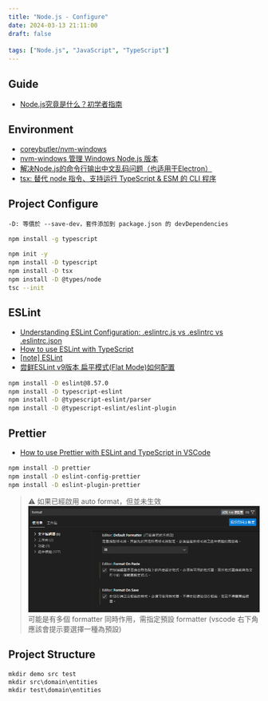```yaml
---
title: "Node.js - Configure"
date: 2024-03-13 21:11:00
draft: false

tags: ["Node.js", "JavaScript", "TypeScript"]
---
```


## Guide
- [Node.js究竟是什么？初学者指南](https://zhuanlan.zhihu.com/p/648238863)

## Environment
- [coreybutler/nvm-windows](https://github.com/coreybutler/nvm-windows)
- [nvm-windows 管理 Windows Node.js 版本](https://medium.com/@ray102467/nvm-windows-%E7%AE%A1%E7%90%86-windows-node-js-%E7%89%88%E6%9C%AC-68d789cf84d7)
- [解决Node.js的命令行输出中文乱码问题（也适用于Electron）](https://www.jianshu.com/p/a07eeb43d8b3)
- [tsx: 替代 node 指令、支持运行 TypeScript & ESM 的 CLI 程序](https://www.bilibili.com/read/cv27094154/)


## Project Configure
```
-D: 等價於 --save-dev，套件添加到 package.json 的 devDependencies 
```

```bash
npm install -g typescript
```

```bash
npm init -y
npm install -D typescript
npm install -D tsx
npm install -D @types/node
tsc --init
```

## ESLint
- [Understanding ESLint Configuration: .eslintrc.js vs .eslintrc vs .eslintrc.json](https://medium.com/@ritz.sh/understanding-eslint-configuration-eslintrc-js-vs-eslintrc-vs-eslintrc-json-287ec5e95bf4)
- [How to use ESLint with TypeScript](https://khalilstemmler.com/blogs/typescript/eslint-for-typescript/)
- [[note] ESLint](https://pjchender.dev/webdev/note-eslint/)
- [尝鲜ESLint v9版本 扁平模式(Flat Mode)如何配置](https://juejin.cn/post/7359505949319233548)

```bash
npm install -D eslint@8.57.0
npm install -D typescript-eslint
npm install -D @typescript-eslint/parser 
npm install -D @typescript-eslint/eslint-plugin
```

## Prettier 
- [How to use Prettier with ESLint and TypeScript in VSCode](https://khalilstemmler.com/blogs/tooling/prettier/)

```bash
npm install -D prettier  
npm install -D eslint-config-prettier  
npm install -D eslint-plugin-prettier
```

> ⚠️ 如果已經啟用 auto format，但並未生效
> ![format](/images/vscode-format-setting.png)
> 可能是有多個 formatter 同時作用，需指定預設 formatter (vscode 右下角應該會提示要選擇一種為預設)


## Project Structure
```
mkdir demo src test
mkdir src\domain\entities
mkdir test\domain\entities
```


<!-- 
## Other
- [Enterprise Node + TypeScript | Khalil Stemmler](https://khalilstemmler.com/articles/categories/enterprise-node-type-script)
- [electron/electron](https://github.com/electron/electron)
- [TypeScript 语言简介 | 阮一峰 TypeScript 教程](https://typescript.p6p.net/typescript-tutorial/intro.html)
- [《JavaScript 教程》](https://developer.mozilla.org/zh-CN/docs/learn/JavaScript)
- [ES6 教程](https://wangdoc.com/es6/)
- [TypeScript 教程 | 菜鸟教程](https://www.runoob.com/typescript/ts-tutorial.html) 
- [TypeScript 教程 阮一峰](https://typescript.p6p.net/)
- [如何在Node.js中使用TypeScript](https://juejin.cn/post/7174610946713714702)
-->